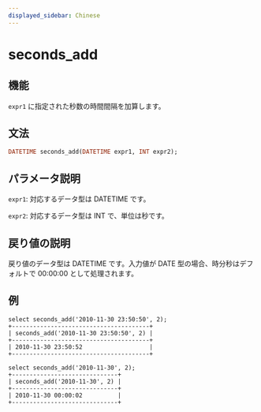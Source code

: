 ```yaml
---
displayed_sidebar: Chinese
---
```


# seconds_add

## 機能

`expr1` に指定された秒数の時間間隔を加算します。

## 文法

```Haskell
DATETIME seconds_add(DATETIME expr1, INT expr2);
```

## パラメータ説明

`expr1`: 対応するデータ型は DATETIME です。

`expr2`: 対応するデータ型は INT で、単位は秒です。

## 戻り値の説明

戻り値のデータ型は DATETIME です。入力値が DATE 型の場合、時分秒はデフォルトで 00:00:00 として処理されます。

## 例

```Plain Text
select seconds_add('2010-11-30 23:50:50', 2);
+---------------------------------------+
| seconds_add('2010-11-30 23:50:50', 2) |
+---------------------------------------+
| 2010-11-30 23:50:52                   |
+---------------------------------------+

select seconds_add('2010-11-30', 2);
+------------------------------+
| seconds_add('2010-11-30', 2) |
+------------------------------+
| 2010-11-30 00:00:02          |
+------------------------------+
```
